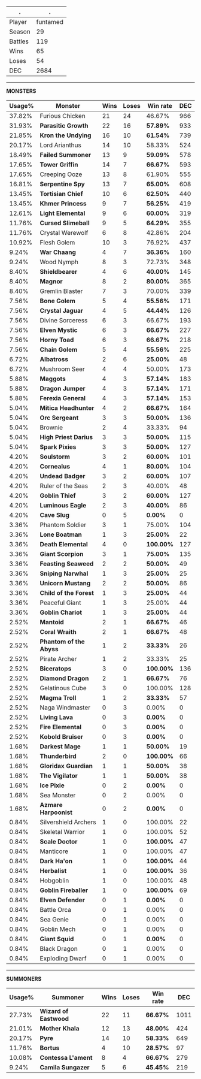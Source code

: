 .|.
|-|-
Player|funtamed
Season|29
Battles|119
Wins|65
Loses|54
DEC|2684

---
**MONSTERS**

Usage%|Monster|Wins|Loses|Win rate|DEC|
-|-|-|-|-|-|
37.82%|Furious Chicken|21|24|46.67%|966|
31.93%|**Parasitic Growth**|22|16|**57.89%**|933|
21.85%|**Kron the Undying**|16|10|**61.54%**|739|
20.17%|Lord Arianthus|14|10|58.33%|524|
18.49%|**Failed Summoner**|13|9|**59.09%**|578|
17.65%|**Tower Griffin**|14|7|**66.67%**|593|
17.65%|Creeping Ooze|13|8|61.90%|555|
16.81%|**Serpentine Spy**|13|7|**65.00%**|608|
13.45%|**Tortisian Chief**|10|6|**62.50%**|440|
13.45%|**Khmer Princess**|9|7|**56.25%**|419|
12.61%|**Light Elemental**|9|6|**60.00%**|319|
11.76%|**Cursed Slimeball**|9|5|**64.29%**|355|
11.76%|Crystal Werewolf|6|8|42.86%|204|
10.92%|Flesh Golem|10|3|76.92%|437|
9.24%|**War Chaang**|4|7|**36.36%**|160|
9.24%|Wood Nymph|8|3|72.73%|348|
8.40%|**Shieldbearer**|4|6|**40.00%**|145|
8.40%|**Magnor**|8|2|**80.00%**|365|
8.40%|Gremlin Blaster|7|3|70.00%|339|
7.56%|**Bone Golem**|5|4|**55.56%**|171|
7.56%|**Crystal Jaguar**|4|5|**44.44%**|126|
7.56%|Divine Sorceress|6|3|66.67%|193|
7.56%|**Elven Mystic**|6|3|**66.67%**|227|
7.56%|**Horny Toad**|6|3|**66.67%**|218|
7.56%|**Chain Golem**|5|4|**55.56%**|225|
6.72%|**Albatross**|2|6|**25.00%**|48|
6.72%|Mushroom Seer|4|4|50.00%|173|
5.88%|**Maggots**|4|3|**57.14%**|183|
5.88%|**Dragon Jumper**|4|3|**57.14%**|171|
5.88%|**Ferexia General**|4|3|**57.14%**|153|
5.04%|**Mitica Headhunter**|4|2|**66.67%**|164|
5.04%|**Orc Sergeant**|3|3|**50.00%**|136|
5.04%|Brownie|2|4|33.33%|94|
5.04%|**High Priest Darius**|3|3|**50.00%**|115|
5.04%|**Spark Pixies**|3|3|**50.00%**|127|
4.20%|**Soulstorm**|3|2|**60.00%**|101|
4.20%|**Cornealus**|4|1|**80.00%**|104|
4.20%|**Undead Badger**|3|2|**60.00%**|107|
4.20%|Ruler of the Seas|2|3|40.00%|48|
4.20%|**Goblin Thief**|3|2|**60.00%**|127|
4.20%|**Luminous Eagle**|2|3|**40.00%**|86|
4.20%|**Cave Slug**|0|5|**0.00%**|0|
3.36%|Phantom Soldier|3|1|75.00%|104|
3.36%|**Lone Boatman**|1|3|**25.00%**|22|
3.36%|**Death Elemental**|4|0|**100.00%**|127|
3.36%|**Giant Scorpion**|3|1|**75.00%**|135|
3.36%|**Feasting Seaweed**|2|2|**50.00%**|49|
3.36%|**Sniping Narwhal**|1|3|**25.00%**|25|
3.36%|**Unicorn Mustang**|2|2|**50.00%**|86|
3.36%|**Child of the Forest**|1|3|**25.00%**|44|
3.36%|Peaceful Giant|1|3|25.00%|44|
3.36%|**Goblin Chariot**|1|3|**25.00%**|44|
2.52%|**Mantoid**|2|1|**66.67%**|46|
2.52%|**Coral Wraith**|2|1|**66.67%**|48|
2.52%|**Phantom of the Abyss**|1|2|**33.33%**|26|
2.52%|Pirate Archer|1|2|33.33%|25|
2.52%|**Biceratops**|3|0|**100.00%**|136|
2.52%|**Diamond Dragon**|2|1|**66.67%**|76|
2.52%|Gelatinous Cube|3|0|100.00%|128|
2.52%|**Magma Troll**|1|2|**33.33%**|57|
2.52%|Naga Windmaster|0|3|0.00%|0|
2.52%|**Living Lava**|0|3|**0.00%**|0|
2.52%|**Fire Elemental**|0|3|**0.00%**|0|
2.52%|**Kobold Bruiser**|0|3|**0.00%**|0|
1.68%|**Darkest Mage**|1|1|**50.00%**|19|
1.68%|**Thunderbird**|2|0|**100.00%**|66|
1.68%|**Gloridax Guardian**|1|1|**50.00%**|38|
1.68%|**The Vigilator**|1|1|**50.00%**|38|
1.68%|**Ice Pixie**|0|2|**0.00%**|0|
1.68%|Sea Monster|0|2|0.00%|0|
1.68%|**Azmare Harpoonist**|0|2|**0.00%**|0|
0.84%|Silvershield Archers|1|0|100.00%|22|
0.84%|Skeletal Warrior|1|0|100.00%|52|
0.84%|**Scale Doctor**|1|0|**100.00%**|47|
0.84%|Manticore|1|0|100.00%|47|
0.84%|**Dark Ha'on**|1|0|**100.00%**|44|
0.84%|**Herbalist**|1|0|**100.00%**|36|
0.84%|Hobgoblin|1|0|100.00%|48|
0.84%|**Goblin Fireballer**|1|0|**100.00%**|69|
0.84%|**Elven Defender**|0|1|**0.00%**|0|
0.84%|Battle Orca|0|1|0.00%|0|
0.84%|Sea Genie|0|1|0.00%|0|
0.84%|Goblin Mech|0|1|0.00%|0|
0.84%|**Giant Squid**|0|1|**0.00%**|0|
0.84%|Black Dragon|0|1|0.00%|0|
0.84%|Exploding Dwarf|0|1|0.00%|0|

---
**SUMMONERS**

Usage%|Summoner|Wins|Loses|Win rate|DEC|
-|-|-|-|-|-|
27.73%|**Wizard of Eastwood**|22|11|**66.67%**|1011|
21.01%|**Mother Khala**|12|13|**48.00%**|424|
20.17%|**Pyre**|14|10|**58.33%**|649|
11.76%|**Bortus**|4|10|**28.57%**|97|
10.08%|**Contessa L'ament**|8|4|**66.67%**|279|
9.24%|**Camila Sungazer**|5|6|**45.45%**|219|
